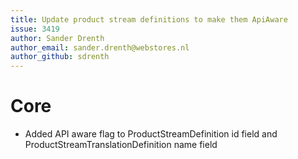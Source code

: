 ```yaml
---
title: Update product stream definitions to make them ApiAware
issue: 3419
author: Sander Drenth
author_email: sander.drenth@webstores.nl
author_github: sdrenth
---
```

# Core
* Added API aware flag to ProductStreamDefinition id field and ProductStreamTranslationDefinition name field
